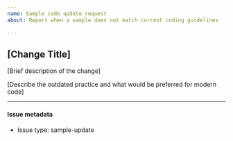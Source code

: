 ```yaml
---
name: Sample code update request
about: Report when a sample does not match current coding guidelines

---
```

<!--
This issue template is for use in opening issues that describe outdated coding practices in our samples. This template can be used to create an issue:

- By Microsoft product team members who notice outdated coding practices.

- By Microsoft customers who find that the sample style does not match current practices.

Text in brackets are placeholders; replace the text with the requested information and remove the brackets before submitting the issue. Also, remove this comment before submitting the issue.

-->
## [Change Title]

[Brief description of the change]

[Describe the outdated practice and what would be preferred for modern code]

<!-- Do not modify anything below this line -->

---
#### Issue metadata

* Issue type: sample-update